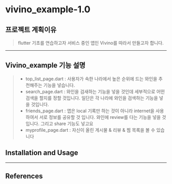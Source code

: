 # vivino_example-1.0

## **프로젝트 계획이유**

> flutter 기초를 연습하고자 서비스 중인 앱인 Vivino를 따라서 만들고자 합니다.

---

## Vivino_example 기능 설명

> - top_list_page.dart : 사용자가 속한 나라에서 높은 순위에 드는 와인을
>   추천해주는 기능을 넣습니다.
> - search_page.dart : 와인을 검새하는 기능을 넣을 것인데 세부적으로 어떤
>   검색을 할지를 정할 것입니다. 일단은 각 나라에 와인을 검색하는 기능을
>   넣을 것입니다.
> - friends_page.dart : 앱은 local 기록만 하는 것이 아니라 internet을
>   사용하여서 서로 정보를 공유할 것 입니다. 와인에 review를 다는 기능을
>   넣을 것입니다. 그리고 share 기능도 넣고요
> - myprofile_page.dart : 자신이 올린 게시물 & 리뷰 & 찜 목록을 볼 수 있습니다

## Installation and Usage

>

---

## References

>
